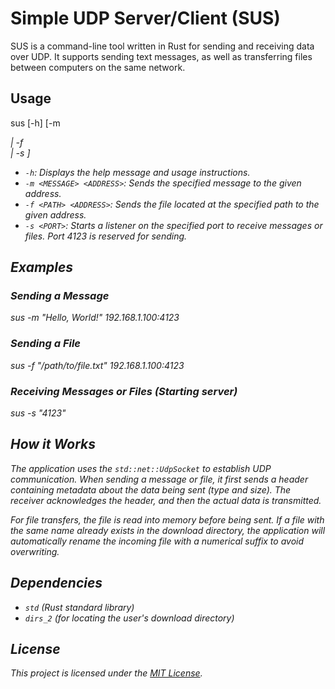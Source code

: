 # Simple UDP Server/Client (SUS)

SUS is a command-line tool written in Rust for sending and receiving data over UDP. It supports sending text messages, as well as transferring files between computers on the same network.

## Usage

sus [-h] [-m <MESSAGE> <ADDRESS> | -f <PATH> <ADDRESS> | -s <PORT>]

- `-h`: Displays the help message and usage instructions.
- `-m <MESSAGE> <ADDRESS>`: Sends the specified message to the given address.
- `-f <PATH> <ADDRESS>`: Sends the file located at the specified path to the given address.
- `-s <PORT>`: Starts a listener on the specified port to receive messages or files. Port 4123 is reserved for sending.

## Examples

### Sending a Message

sus -m "Hello, World!" 192.168.1.100:4123

### Sending a File

sus -f "/path/to/file.txt" 192.168.1.100:4123

### Receiving Messages or Files (Starting server)

sus -s "4123"

## How it Works

The application uses the `std::net::UdpSocket` to establish UDP communication. When sending a message or file, it first sends a header containing metadata about the data being sent (type and size). The receiver acknowledges the header, and then the actual data is transmitted.

For file transfers, the file is read into memory before being sent. If a file with the same name already exists in the download directory, the application will automatically rename the incoming file with a numerical suffix to avoid overwriting.

## Dependencies

- `std` (Rust standard library)
- `dirs_2` (for locating the user's download directory)

## License

This project is licensed under the [MIT License](LICENSE).
